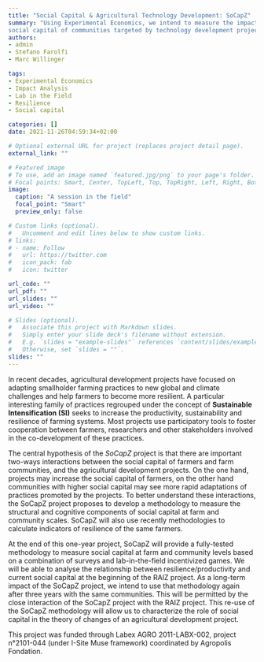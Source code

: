 ```yaml
---
title: "Social Capital & Agricultural Technology Development: SoCapZ"
summary: "Using Experimental Economics, we intend to measure the impact of a development project on the
social capital of communities targeted by technology development project"
authors: 
- admin
- Stefano Farolfi
- Marc Willinger

tags: 
- Experimental Economics
- Impact Analysis
- Lab in the Field
- Resilience
- Social capital

categories: []
date: 2021-11-26T04:59:34+02:00

# Optional external URL for project (replaces project detail page).
external_link: ""

# Featured image
# To use, add an image named `featured.jpg/png` to your page's folder.
# Focal points: Smart, Center, TopLeft, Top, TopRight, Left, Right, BottomLeft, Bottom, BottomRight.
image: 
  caption: "A session in the field"
  focal_point: "Smart"
  preview_only: false

# Custom links (optional).
#   Uncomment and edit lines below to show custom links.
# links:
# - name: Follow
#   url: https://twitter.com
#   icon_pack: fab
#   icon: twitter

url_code: ""
url_pdf: ""
url_slides: ""
url_video: ""

# Slides (optional).
#   Associate this project with Markdown slides.
#   Simply enter your slide deck's filename without extension.
#   E.g. `slides = "example-slides"` references `content/slides/example-slides.md`.
#   Otherwise, set `slides = ""`.
slides: ""
---
```


In recent decades, agricultural development projects have focused on adapting smallholder farming practices to new global and climate challenges and help farmers to become more resilient. A particular interesting family of practices regrouped under the concept of **Sustainable Intensification (SI)** seeks to increase the productivity, sustainability and resilience of farming systems. Most projects use participatory tools to foster cooperation between farmers, researchers and other stakeholders involved in the co-development of these practices. 

The central hypothesis of the *SoCapZ* project is that there are important two-ways interactions between the social capital of farmers and farm communities, and the agricultural development projects. On the one hand, projects may increase the social capital of farmers, on the other hand communities with higher social capital may see more rapid adaptations of practices promoted by the projects. To better understand these interactions, the SoCapZ project proposes to develop a methodology to measure the structural and cognitive components of social capital at farm and community scales. SoCapZ will also use recently methodologies to calculate indicators of resilience of the same farmers. 

At the end of this one-year project, SoCapZ will provide a fully-tested methodology to measure social capital at farm and community levels based on a combination of surveys and lab-in-the-field incentivized games. We will be able to analyse the relationship between resilience/productivity and current social capital at the beginning of the RAIZ project. As a long-term impact of the SoCapZ project, we intend to use that methodology again after three years with the same communities. This will be permitted by the close interaction of the SoCapZ project with the RAIZ project. This re-use of the SoCapZ methodology will allow us to characterize the role of social capital in the theory of changes of an agricultural development project.

This project was funded through Labex AGRO 2011-LABX-002, project n°2101-044 (under I-Site Muse framework) coordinated by Agropolis Fondation. 

